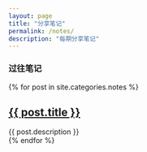 ```yaml
---
layout: page
title: "分享笔记"
permalink: /notes/
description: "每期分享笔记"
---
```



<h3 class="section-heading text-center">过往笔记</a></h3>
<div class="tiles">
{% for post in site.categories.notes %} 
                <h2><a href="{{ post.url }}">{{ post.title }}</a></h2>
                <div class="title-desc">{{ post.description }}</div>
{% endfor %}
</div><!-- /.tiles -->


